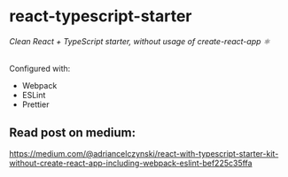 # react-typescript-starter
###### Clean React + TypeScript starter, without usage of create-react-app ⚛

Configured with:
- Webpack
- ESLint
- Prettier

## Read post on medium:
https://medium.com/@adriancelczynski/react-with-typescript-starter-kit-without-create-react-app-including-webpack-eslint-bef225c35ffa